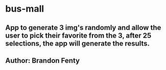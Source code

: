 # bus-mall

## App to generate 3 img's randomly and allow the user to pick their favorite from the 3, after 25 selections, the app will generate the results.

## Author: Brandon Fenty
